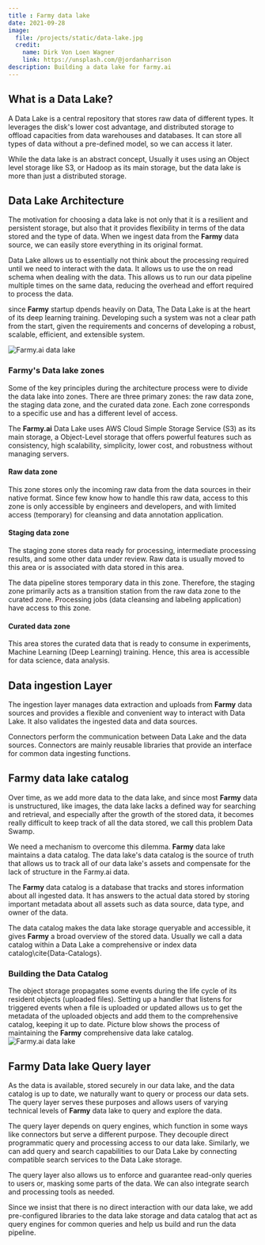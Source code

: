 ```yaml
---
title : Farmy data lake
date: 2021-09-28
image:
  file: /projects/static/data-lake.jpg
  credit:
    name: Dirk Von Loen Wagner
    link: https://unsplash.com/@jordanharrison
description: Building a data lake for farmy.ai
---
```


## What is a Data Lake?

A Data Lake is a central repository that stores raw data of different types. It leverages the disk's lower cost advantage, and distributed storage to offload capacities from data warehouses and databases. It can store all types of data without a pre-defined model, so we can access it later.

While the data lake is an abstract concept, Usually it uses using an Object level storage like S3, or Hadoop as its main storage, but the data lake is more than just a distributed storage.

## Data Lake Architecture

The motivation for choosing a data lake is not only that it is a resilient and persistent storage, but also that it provides flexibility in terms of the data stored and the type of data. When we ingest data from the **Farmy** data source, we can easily store everything in its original format.
 
Data Lake allows us to essentially not think about the processing required until we need to interact with the data. It allows us to use the on read schema when dealing with the data. This allows us to run our data pipeline multiple times on the same data, reducing the overhead and effort required to process the data.
 
since **Farmy** startup dpends heavily on Data, The Data Lake is at the heart of its deep learning training. Developing such a system was not a clear path from the start, given the requirements and concerns of developing a robust, scalable, efficient, and extensible system.

![Farmy.ai data lake](/projects/static/complete-Farmy-data-lake-architecture.svg)

### Farmy's Data lake zones

Some of the key principles during the architecture process were to divide the data lake into zones. There are three primary zones: the raw data zone, the staging data zone, and the curated data zone. Each zone corresponds to a specific use and has a different level of access. 

The **Farmy.ai** Data Lake uses AWS Cloud Simple Storage Service (S3) as its main storage, a Object-Level storage that offers powerful features such as consistency, high scalability, simplicity, lower cost, and robustness without managing servers.

#### Raw data zone

 This zone stores only the incoming raw data from the data sources in their native format. Since few know how to handle this raw data, access to this zone is only accessible by engineers and developers, and with limited access (temporary) for cleansing and data annotation application.

#### Staging data zone

 The staging zone stores data ready for processing, intermediate processing results, and some other data under review. Raw data is usually moved to this area or is associated with data stored in this area.

 The data pipeline stores temporary data in this zone. Therefore, the staging zone primarily acts as a transition station from the raw data zone to the curated zone. Processing jobs (data cleansing and labeling application) have access to this zone.
  
#### Curated data zone

 This area stores the curated data that is ready to consume in experiments, Machine Learning (Deep Learning) training. Hence, this area is accessible for data science, data analysis.

## Data ingestion Layer

The ingestion layer manages data extraction and uploads from **Farmy** data sources and provides a flexible and convenient way to interact with Data Lake. It also validates the ingested data and data sources.

Connectors perform the communication between Data Lake and the data sources. Connectors are mainly reusable libraries that provide an interface for common data ingesting functions.

## Farmy data lake catalog

Over time, as we add more data to the data lake, and since most **Farmy** data is unstructured, like images, the data lake lacks a defined way for searching and retrieval, and especially after the growth of the stored data, it becomes really difficult to keep track of all the data stored, we call this problem Data Swamp.

We need a mechanism to overcome this dilemma. **Farmy** data lake maintains a data catalog. The data lake's data catalog is the source of truth that allows us to track all of our data lake's assets and compensate for the lack of structure in the Farmy.ai data.
 
The **Farmy** data catalog is a database that tracks and stores information about all ingested data. It has answers to the actual data stored by storing important metadata about all assets such as data source, data type, and owner of the data.

The data catalog makes the data lake storage queryable and accessible, it gives **Farmy** a broad overview of the stored data. Usually we call a data catalog within a Data Lake a comprehensive or index data catalog\cite{Data-Catalogs}.

### Building the Data Catalog

The object storage propagates some events during the life cycle of its resident objects (uploaded files). Setting up a handler that listens for triggered events when a file is uploaded or updated allows us to get the metadata of the uploaded objects and add them to the comprehensive catalog, keeping it up to date. Picture blow shows the process of maintaining the **Farmy** comprehensive data lake catalog.
![Farmy.ai data lake](/projects/static/catalog-building.svg)

## Farmy Data lake Query layer

As the data is available, stored securely in our data lake, and the data catalog is up to date, we naturally want to query or process our data sets. The query layer serves these purposes and allows users of varying technical levels of **Farmy** data lake  to query and explore the data.

The query layer depends on query engines, which function in some ways like connectors but serve a different purpose. They decouple direct programmatic query and processing access to our data lake. Similarly, we can add query and search capabilities to our Data Lake by connecting compatible search services to the Data Lake storage.

The query layer also allows us to enforce and guarantee read-only queries to users or, masking some parts of the data. We can also integrate search and processing tools as needed.

Since we insist that there is no direct interaction with our data lake, we add pre-configured libraries to the data lake storage and data catalog that act as query engines for common queries and help us build and run the data pipeline.
 
